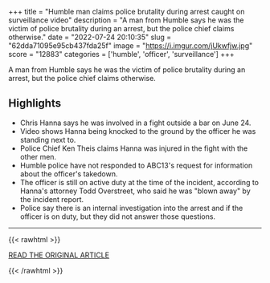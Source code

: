 +++
title = "Humble man claims police brutality during arrest caught on surveillance video"
description = "A man from Humble says he was the victim of police brutality during an arrest, but the police chief claims otherwise."
date = "2022-07-24 20:10:35"
slug = "62dda71095e95cb437fda25f"
image = "https://i.imgur.com/jUkwfjw.jpg"
score = "12883"
categories = ['humble', 'officer', 'surveillance']
+++

A man from Humble says he was the victim of police brutality during an arrest, but the police chief claims otherwise.

## Highlights

- Chris Hanna says he was involved in a fight outside a bar on June 24.
- Video shows Hanna being knocked to the ground by the officer he was standing next to.
- Police Chief Ken Theis claims Hanna was injured in the fight with the other men.
- Humble police have not responded to ABC13's request for information about the officer's takedown.
- The officer is still on active duty at the time of the incident, according to Hanna's attorney Todd Overstreet, who said he was "blown away" by the incident report.
- Police say there is an internal investigation into the arrest and if the officer is on duty, but they did not answer those questions.

---

{{< rawhtml >}}
  <p class="article-category">
    <a target="_blank" href="https://abc13.com/humble-crime-man-taken-down-by-police-officer-claims-brutality-accused-of-slamming-suspect/12066245/">READ THE ORIGINAL ARTICLE</a>
  </p>
{{< /rawhtml >}}
